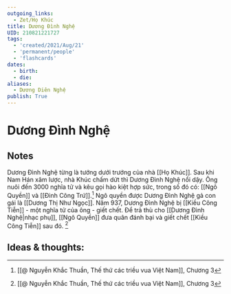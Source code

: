 ```yaml
---
outgoing_links:
  - Zet/Họ Khúc
title: Dương Đình Nghệ
UID: 210821221727
tags:
  - 'created/2021/Aug/21'
  - 'permanent/people'
  - 'flashcards'
dates:
  - birth:
  - die:
aliases:
  - Dương Diên Nghệ
publish: True
---
```

# Dương Đình Nghệ


## Notes
Dương Đình Nghệ từng là tướng dưới trướng của nhà [[Họ Khúc]]. Sau khi Nam Hán xâm lược, nhà Khúc chấm dứt thì Dương Đình Nghệ nổi dậy. Ông nuôi đến 3000 nghĩa tử và kêu gọi hào kiệt hợp sức, trong số đó có: [[Ngô Quyền]] và [[Đinh Công Trứ]].[^1]
Ngô quyền được Dương Đình Nghệ gả con gái là [[Dương Thị Như Ngọc]]. Năm 937, Dương Đình Nghệ bị [[Kiều Công Tiễn]] - một nghĩa tử của ông - giết chết. Để trả thù cho [[Dương Đình Nghệ|nhạc phụ]], [[Ngô Quyền]] đưa quân đánh bại  và giết chết [[Kiều Công Tiễn]] sau đó. [^1]

## Ideas & thoughts:

[^1]: [[@ Nguyễn Khắc Thuần, Thế thứ các triều vua Việt Nam]], Chương 3